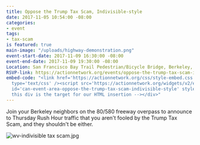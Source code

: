 ```yaml
---
title: Oppose the Trump Tax Scam, Indivisible-style
date: 2017-11-05 10:54:00 -08:00
categories:
- event
tags:
- tax-scam
is featured: true
main-image: "/uploads/highway-demonstration.png"
event-start-date: 2017-11-09 16:30:00 -08:00
event-end-date: 2017-11-09 19:30:00 -08:00
Location: San Francisco Bay Trail Pedestrian/Bicycle Bridge, Berkeley, CA
RSVP-link: https://actionnetwork.org/events/oppose-the-trump-tax-scam-indivisible-style
embed-code: "<link href='https://actionnetwork.org/css/style-embed.css' rel='stylesheet'
  type='text/css' /><script src='https://actionnetwork.org/widgets/v2/event/oppose-the-trump-tax-scam-indivisible-style?format=js&source=widget'></script><div
  id='can-event-area-oppose-the-trump-tax-scam-indivisible-style' style='width: 100%'><!--
  this div is the target for our HTML insertion --></div>"
---
```


Join your Berkeley neighbors on the 80/580 freeway overpass to announce to Thursday Rush Hour traffic that you aren't fooled by the Trump Tax Scam, and they shouldn't be either.

![wv-indivisible tax scam.jpg](/uploads/wv-indivisible%20tax%20scam.jpg)